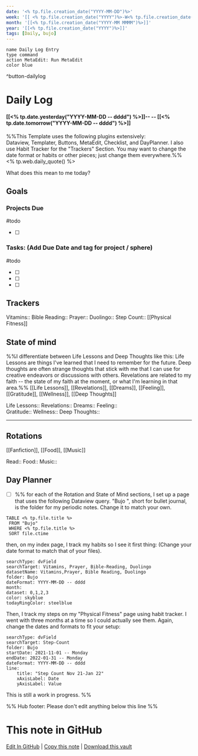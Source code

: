 ```yaml
---
date: '<% tp.file.creation_date("YYYY-MM-DD")%>'
week: '[[ <% tp.file.creation_date("YYYY")%>-W<% tp.file.creation_date("WW")%>]]'
month: '[[<% tp.file.creation_date("YYYY-MM MMMM")%>]]'
year: '[[<% tp.file.creation_date("YYYY")%>]]'
tags: [Daily, bujo]
---
```


```button
name Daily Log Entry
type command
action MetaEdit: Run MetaEdit
color blue
```

^button-dailylog

# Daily Log

#### [[<% tp.date.yesterday("YYYY-MM-DD -- dddd") %>]]-- -- [[<% tp.date.tomorrow("YYYY-MM-DD -- dddd") %>]]

%%This Template uses the following plugins extensively:  
 Dataview, Templater, Buttons, MetaEdit, Checklist, and DayPlanner. I also use Habit Tracker for the "Trackers" Section. You may want to change the date format or habits or other pieces; just change them everywhere.%%
<% tp.web.daily_quote() %>

What does this mean to me today?

## Goals

### Projects Due

#todo

- [ ]

### Tasks: (Add Due Date and tag for project / sphere)

#todo

- [ ]
- [ ]
- [ ]

## Trackers

Vitamins::
Bible Reading::
Prayer::
Duolingo::
Step Count::
[[Physical Fitness]]

## State of mind

%%I differentiate between Life Lessons and Deep Thoughts like this: Life Lessons are things I've learned that I need to remember for the future. Deep thoughts are often strange thoughts that stick with me that I can use for creative endeavors or discussions with others. Revelations are related to my faith -- the state of my faith at the moment, or what I'm learning in that area.%%
[[Life Lessons]], [[Revelations]], [[Dreams]], [[Feeling]], [[Gratitude]], [[Wellness]], [[Deep Thoughts]]

Life Lessons::
Revelations::
Dreams::
Feeling::  
 Gratitude::
Wellness::
Deep Thoughts::

---

## Rotations

[[Fanfiction]], [[Food]], [[Music]]

Read::
Food::
Music::

## Day Planner

- [ ] %% for each of the Rotation and State of Mind sections, I set up a page that uses the following Dataview query. "Bujo ", short for bullet journal, is the folder for my periodic notes. Change it to match your own.

```dataview
TABLE <% tp.file.title %>
 FROM "Bujo"
 WHERE <% tp.file.title %>
 SORT file.ctime
```

then, on my index page, I track my habits so I see it first thing: (Change your date format to match that of your files).

```tracker
searchType: dvField
searchTarget: Vitamins, Prayer, Bible-Reading, Duolingo
datasetName: Vitamins,Prayer, Bible Reading, Duolingo
folder: Bujo
dateFormat: YYYY-MM-DD -- dddd
month:
dataset: 0,1,2,3
color: skyblue
todayRingColor: steelblue
```

Then, I track my steps on my "Physical Fitness" page using habit tracker. I went with three months at a time so I could actually see them. Again, change the dates and formats to fit your setup:

```tracker
searchType: dvField
searchTarget: Step-Count
folder: Bujo
startDate: 2021-11-01 -- Monday
endDate: 2022-01-31 -- Monday
dateFormat: YYYY-MM-DD -- dddd
line:
    title: "Step Count Nov 21-Jan 22"
    xAxisLabel: Date
    yAxisLabel: Value
```

This is still a work in progress. %%

%% Hub footer: Please don't edit anything below this line %%

# This note in GitHub

<span class="git-footer">[Edit In GitHub](https://github.dev/obsidian-community/obsidian-hub/blob/main/03%20-%20Showcases%20%26%20Templates/Templates/Daily%20notes/T%20-%20Thecookiemomma%27s%20Daily%20Log.md "git-hub-edit-note") | [Copy this note](https://raw.githubusercontent.com/obsidian-community/obsidian-hub/main/03%20-%20Showcases%20%26%20Templates/Templates/Daily%20notes/T%20-%20Thecookiemomma%27s%20Daily%20Log.md "git-hub-copy-note") | [Download this vault](https://github.com/obsidian-community/obsidian-hub/archive/refs/heads/main.zip "git-hub-download-vault") </span>
